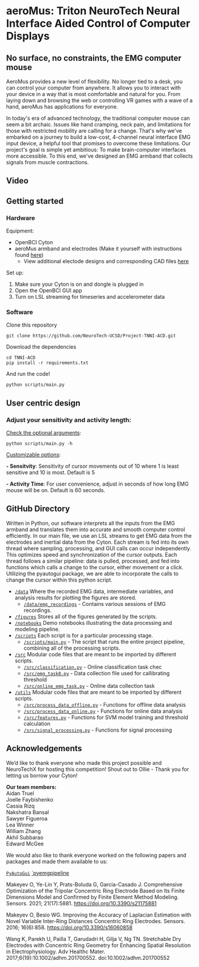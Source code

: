 # aeroMus: Triton NeuroTech Neural Interface Aided Control of Computer Displays

## No surface, no constraints, the EMG computer mouse 
AeroMus provides a new level of flexibility. No longer tied to a desk, you can control your computer from anywhere. It allows you to interact with your device in a way that is most comfortable and natural for you. From laying down and browsing the web or controlling VR games with a wave of a hand, aeroMus has applications for everyone.

In today's era of advanced technology, the traditional computer mouse can seem a bit archaic. Issues like hand cramping, neck pain, and limitations for those with restricted mobility are calling for a change. That's why we've embarked on a journey to build a low-cost, 4-channel neural interface EMG input device, a helpful tool that promises to overcome these limitations. Our project's goal is simple yet ambitious: To make brain-computer interfaces more accessible. To this end, we've designed an EMG armband that collects signals from muscle contractions.



## Video 
<todo add link>


## Getting started 

### Hardware 
Equipment:
- OpenBCI Cyton 
- aeroMus armband and electrodes (Make it yourself with instructions found <a href="https://www.notion.so/Setting-up-the-armband-v1-cedfd5e207a040f49cadb870782e4840">here</a>)
	- View additional electode designs and corresponding CAD files <a href="https://www.notion.so/Electrode-designs-testing-02a77889273f4634abf1a4feb5045396#66735a91fc4a40858078af40cb69c2ef">here</a>

Set up:
1. Make sure your Cyton is on and dongle is plugged in
2. Open the OpenBCI GUI app
3. Turn on LSL streaming for timeseries and accelerometer data

### Software 
Clone this repository 
```
git clone https://github.com/NeuroTech-UCSD/Project-TNNI-ACD.git
```
Download the dependencies
```
cd TNNI-ACD
pip install -r requirements.txt
```
And run the code! 
```
python scripts/main.py
```

## User centric design

### Adjust your sensitivity and activity length: 

<u>Check the optional arguments</u>: 

```
python scripts/main.py -h
``` 
<u>Customizable options</u>:

**- Sensitvity**: Sensitivity of cursor movements out of 10 where 1 is least sensitive and 10 is most. Default is 5 <p>
**- Activity Time**: For user convenience, adjust in seconds of how long EMG mouse will be on. Default is 60 seconds. <p>

## GitHub Directory 
Written in Python, our software interprets all the inputs from the EMG armband and translates them into accurate and smooth computer control efficiently. In our main file, we use an LSL streams to get EMG data from the electrodes and inertial data from the Cyton. Each stream is fed into its own thread where sampling, processing, and GUI calls can occur independently. This optimizes speed and synchronization of the cursor outputs. Each thread follows a similar pipeline: data is pulled, processed, and fed into functions which calls a change to the cursor, either movement or a click. Utilizing the pyautogui package, we are able to incorporate the calls to change the cursor within this python script. 

- [`/data`]() Where the recorded EMG data, intermediate variables, and analysis results for plotting the figures are stored. 
	- [`/data/emg_recordings`]() - Contains various sessions of EMG recordings.
- [`/figures`]() Stores all of the figures generated by the scripts. 
- [`/notebooks`]() Demo notebooks illustrating the data processing and modeling pipeline.
- [`/scripts`]() Each script is for a particular processing stage.
	- [`/scripts/main.py`]() - The script that runs the entire project pipeline, combining all of the processing scripts.
- [`/src`]() Modular code files that are meant to be imported by different scripts.
	- [`/src/classification.py`]() - Online classification task chec
	- [`/src/emg_task0.py`](h) - Data collection file used for callibrating threshold
  	- [`/src/online_emg_task.py`]() - Online data collection task
- [`/utils`]() Modular code files that are meant to be imported by different scripts.
	- [`/src/process_data_offline.py`]() - Functions for offline data analysis
	- [`/src/process_data_online.py`]() - Functions for online data analysis
 	- [`/src/features.py`]() - Functions for SVM model training and threshold calculation
	- [`/src/signal_processing.py`]() - Functions for signal processing


## Acknowledgements
We’d like to thank everyone who made this project possible and NeuroTechX for hosting this competition!
Shout out to Ollie - Thank you for letting us borrow your Cyton! 

**Our team members:**</br>
Aidan Truel</br>
Joelle Faybishenko</br>
Cassia Rizq</br>
Nakshatra Bansal</br>
Sawyer Figueroa</br>
Lea Winner</br>
William Zhang</br>
Akhil Subbarao</br>
Edward McGee </br>

We would also like to thank everyone worked on the following papers and packages and made them available to us:

[`PyAutoGui`](https://github.com/asweigart/pyautogui/tree/master)
[`pyemgpipeline](https://github.com/aalhossary/pyemgpipeline)

Makeyev O, Ye-Lin Y, Prats-Boluda G, Garcia-Casado J. Comprehensive Optimization of the Tripolar Concentric Ring Electrode Based on Its Finite Dimensions Model and Confirmed by Finite Element Method Modeling. Sensors. 2021; 21(17):5881. https://doi.org/10.3390/s21175881

Makeyev O, Besio WG. Improving the Accuracy of Laplacian Estimation with Novel Variable Inter-Ring Distances Concentric Ring Electrodes. Sensors. 2016; 16(6):858. https://doi.org/10.3390/s16060858

Wang K, Parekh U, Pailla T, Garudadri H, Gilja V, Ng TN. Stretchable Dry Electrodes with Concentric Ring Geometry for Enhancing Spatial Resolution in Electrophysiology. Adv Healthc Mater. 2017;6(19):10.1002/adhm.201700552. doi:10.1002/adhm.201700552


